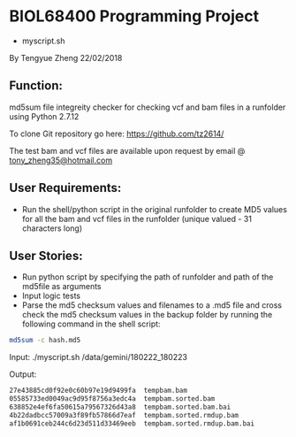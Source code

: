 # BIOL68400 Programming Project
 - myscript.sh
 
By Tengyue Zheng
22/02/2018

## Function:

md5sum file integreity checker for checking vcf and bam files in a runfolder using Python 2.7.12

To clone Git repository go here: https://github.com/tz2614/

The test bam and vcf files are available upon request by email @ tony_zheng35@hotmail.com

## User Requirements:
- Run the shell/python script in the original runfolder to create MD5 values for all the bam and vcf files in the runfolder
 (unique valued - 31 characters long)

## User Stories:
- Run python script by specifying the path of runfolder and path of the md5file as arguments
- Input logic tests
- Parse the md5 checksum values and filenames to a .md5 file and cross check the md5 checksum values in the backup folder by running the following command in the shell script:

 ```Bash
 md5sum -c hash.md5
 ```

Input: ./myscript.sh /data/gemini/180222_180223

Output:

```Bash
27e43885cd0f92e0c60b97e19d9499fa  tempbam.bam
05585733ed0049ac9d95f8756a3edc4a  tempbam.sorted.bam
638852e4ef6fa50615a79567326d43a8  tempbam.sorted.bam.bai
4b22dadbcc57009a3f89fb57866d7eaf  tempbam.sorted.rmdup.bam
af1b0691ceb244c6d23d511d33469eeb  tempbam.sorted.rmdup.bam.bai
```
